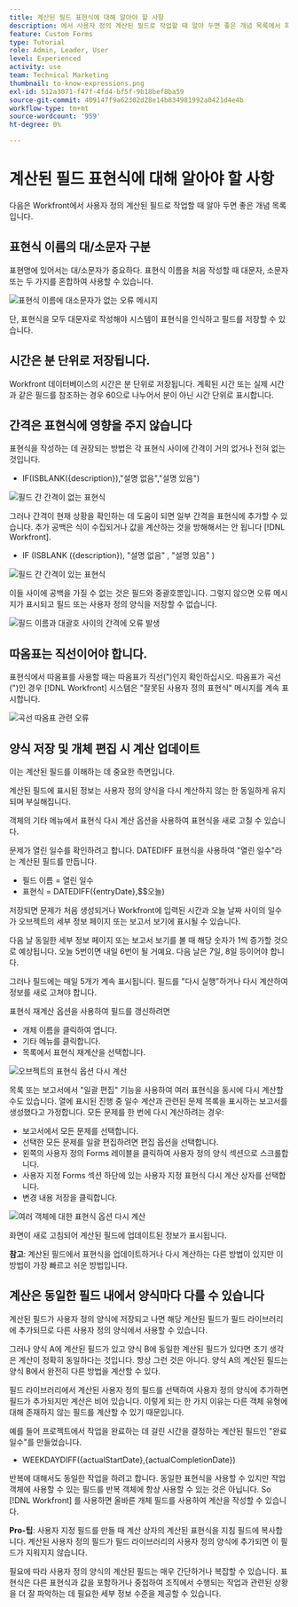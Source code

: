 ```yaml
---
title: 계산된 필드 표현식에 대해 알아야 할 사항
description: 에서 사용자 정의 계산된 필드로 작업할 때 알아 두면 좋은 개념 목록에서 희미하게 항목 가져오기 [!DNL Workfront].
feature: Custom Forms
type: Tutorial
role: Admin, Leader, User
level: Experienced
activity: use
team: Technical Marketing
thumbnail: to-know-expressions.png
exl-id: 512a3071-f47f-4fd4-bf5f-9b18bef8ba59
source-git-commit: 409147f9a62302d28e14b834981992a0421d4e4b
workflow-type: tm+mt
source-wordcount: '959'
ht-degree: 0%

---
```


# 계산된 필드 표현식에 대해 알아야 할 사항

다음은 Workfront에서 사용자 정의 계산된 필드로 작업할 때 알아 두면 좋은 개념 목록입니다.

## 표현식 이름의 대/소문자 구분

표현명에 있어서는 대/소문자가 중요하다. 표현식 이름을 처음 작성할 때 대문자, 소문자 또는 두 가지를 혼합하여 사용할 수 있습니다.

![표현식 이름에 대소문자가 없는 오류 메시지](assets/T2K01.png)

단, 표현식을 모두 대문자로 작성해야 시스템이 표현식을 인식하고 필드를 저장할 수 있습니다.



## 시간은 분 단위로 저장됩니다.

Workfront 데이터베이스의 시간은 분 단위로 저장됩니다. 계획된 시간 또는 실제 시간과 같은 필드를 참조하는 경우 60으로 나누어서 분이 아닌 시간 단위로 표시합니다.

## 간격은 표현식에 영향을 주지 않습니다

표현식을 작성하는 데 권장되는 방법은 각 표현식 사이에 간격이 거의 없거나 전혀 없는 것입니다.

* IF(ISBLANK({description}),&quot;설명 없음&quot;,&quot;설명 있음&quot;)

![필드 간 간격이 없는 표현식](assets/T2K02.png)

그러나 간격이 현재 상황을 확인하는 데 도움이 되면 일부 간격을 표현식에 추가할 수 있습니다. 추가 공백은 식이 수집되거나 값을 계산하는 것을 방해해서는 안 됩니다 [!DNL Workfront].

* IF (ISBLANK ({description}), &quot;설명 없음&quot; , &quot;설명 있음&quot; )

![필드 간 간격이 있는 표현식](assets/T2K03.png)

이들 사이에 공백을 가질 수 없는 것은 필드와 중괄호뿐입니다. 그렇지 않으면 오류 메시지가 표시되고 필드 또는 사용자 정의 양식을 저장할 수 없습니다.

![필드 이름과 대괄호 사이의 간격에 오류 발생](assets/T2K04.png)

## 따옴표는 직선이어야 합니다.

표현식에서 따옴표를 사용할 때는 따옴표가 직선(&quot;)인지 확인하십시오. 따옴표가 곡선(&quot;)인 경우 [!DNL Workfront] 시스템은 &quot;잘못된 사용자 정의 표현식&quot; 메시지를 계속 표시합니다.

![곡선 따옴표 관련 오류](assets/T2K05.png)

## 양식 저장 및 개체 편집 시 계산 업데이트

이는 계산된 필드를 이해하는 데 중요한 측면입니다.

계산된 필드에 표시된 정보는 사용자 정의 양식을 다시 계산하지 않는 한 동일하게 유지되며 부실해집니다.

객체의 기타 메뉴에서 표현식 다시 계산 옵션을 사용하여 표현식을 새로 고칠 수 있습니다.

문제가 열린 일수를 확인하려고 합니다. DATEDIFF 표현식을 사용하여 &quot;열린 일수&quot;라는 계산된 필드를 만듭니다.

* 필드 이름 = 열린 일수
* 표현식 = DATEDIFF({entryDate},$$오늘)

저장되면 문제가 처음 생성되거나 Workfront에 입력된 시간과 오늘 날짜 사이의 일수가 오브젝트의 세부 정보 페이지 또는 보고서 보기에 표시될 수 있습니다.

다음 날 동일한 세부 정보 페이지 또는 보고서 보기를 볼 때 해당 숫자가 1씩 증가할 것으로 예상됩니다. 오늘 5번이면 내일 6번이 될 거예요. 다음 날은 7일, 8일 등이어야 합니다.

그러나 필드에는 매일 5개가 계속 표시됩니다. 필드를 &quot;다시 실행&quot;하거나 다시 계산하여 정보를 새로 고쳐야 합니다.

표현식 재계산 옵션을 사용하여 필드를 갱신하려면

* 개체 이름을 클릭하여 엽니다.
* 기타 메뉴를 클릭합니다.
* 목록에서 표현식 재계산을 선택합니다.

![오브젝트의 표현식 옵션 다시 계산](assets/T2K06.png)

목록 또는 보고서에서 &quot;일괄 편집&quot; 기능을 사용하여 여러 표현식을 동시에 다시 계산할 수도 있습니다. 열에 표시된 진행 중 일수 계산과 관련된 문제 목록을 표시하는 보고서를 생성했다고 가정합니다. 모든 문제를 한 번에 다시 계산하려는 경우:

* 보고서에서 모든 문제를 선택합니다.
* 선택한 모든 문제를 일괄 편집하려면 편집 옵션을 선택합니다.
* 왼쪽의 사용자 정의 Forms 레이블을 클릭하여 사용자 정의 양식 섹션으로 스크롤합니다.
* 사용자 지정 Forms 섹션 하단에 있는 사용자 지정 표현식 다시 계산 상자를 선택합니다.
* 변경 내용 저장을 클릭합니다.

![여러 객체에 대한 표현식 옵션 다시 계산](assets/T2K07.png)

화면이 새로 고침되어 계산된 필드에 업데이트된 정보가 표시됩니다.

**참고**: 계산된 필드에서 표현식을 업데이트하거나 다시 계산하는 다른 방법이 있지만 이 방법이 가장 빠르고 쉬운 방법입니다.

## 계산은 동일한 필드 내에서 양식마다 다를 수 있습니다

계산된 필드가 사용자 정의 양식에 저장되고 나면 해당 계산된 필드가 필드 라이브러리에 추가되므로 다른 사용자 정의 양식에서 사용할 수 있습니다.

그러나 양식 A에 계산된 필드가 있고 양식 B에 동일한 계산된 필드가 있다면 초기 생각은 계산이 정확히 동일하다는 것입니다. 항상 그런 것은 아니다. 양식 A의 계산된 필드는 양식 B에서 완전히 다른 방법을 계산할 수 있다.

필드 라이브러리에서 계산된 사용자 정의 필드를 선택하여 사용자 정의 양식에 추가하면 필드가 추가되지만 계산은 비어 있습니다. 이렇게 되는 한 가지 이유는 다른 객체 유형에 대해 존재하지 않는 필드를 계산할 수 있기 때문입니다.

예를 들어 프로젝트에서 작업을 완료하는 데 걸린 시간을 결정하는 계산된 필드인 &quot;완료 일수&quot;를 만들었습니다.

* WEEKDAYDIFF({actualStartDate},{actualCompletionDate})

반복에 대해서도 동일한 작업을 하려고 합니다. 동일한 표현식을 사용할 수 있지만 작업 객체에 사용할 수 있는 필드를 반복 객체에 항상 사용할 수 있는 것은 아닙니다. So [!DNL Workfront] 를 사용하면 올바른 개체 필드를 사용하여 계산을 작성할 수 있습니다.

**Pro-팁**: 사용자 지정 필드를 만들 때 계산 상자의 계산된 표현식을 지침 필드에 복사합니다. 계산된 사용자 정의 필드가 필드 라이브러리의 사용자 정의 양식에 추가되면 이 필드가 지워지지 않습니다.

필요에 따라 사용자 정의 양식의 계산된 필드는 매우 간단하거나 복잡할 수 있습니다. 표현식은 다른 표현식과 값을 포함하거나 중첩하여 조직에서 수행되는 작업과 관련된 상황을 더 잘 파악하는 데 필요한 세부 정보 수준을 제공할 수 있습니다.

<!--Depending on the need, calculated fields in custom forms can be quite simple or very complex. Expressions can embed, or nest, other expressions and values to provide the level of detail needed to get a better picture of what is going on with the work being done at your organization. 

Most of the examples and exercises in this course have been relatively simple to provide a base understanding of the expressions most commonly used and how to build those expressions in a custom calculated field. 

Now you're ready to start building your own calculated custom fields.-->
